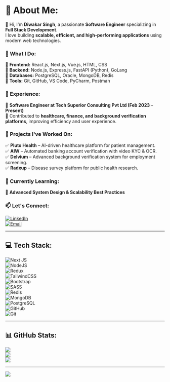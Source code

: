 # 💫 About Me:
👋 Hi, I'm **Diwakar Singh**, a passionate **Software Engineer** specializing in **Full Stack Development**.  
I love building **scalable, efficient, and high-performing applications** using modern web technologies.  

### 🚀 What I Do:
🔹 **Frontend:** React.js, Next.js, Vue.js, HTML, CSS  
🔹 **Backend:** Node.js, Express.js, FastAPI (Python), GoLang  
🔹 **Databases:** PostgreSQL, Oracle, MongoDB, Redis  
🔹 **Tools:** Git, GitHub, VS Code, PyCharm, Postman  

### 💼 Experience:
🔸 **Software Engineer at Tech Superior Consulting Pvt Ltd (Feb 2023 – Present)**  
🔸 Contributed to **healthcare, finance, and background verification platforms**, improving efficiency and user experience.  

### 🎯 Projects I've Worked On:
✅ **Pluto Health** – AI-driven healthcare platform for patient management.  
✅ **AIW** – Automated banking account verification with video KYC & OCR.  
✅ **Delvium** – Advanced background verification system for employment screening.  
✅ **Radxup** – Disease survey platform for public health research.  

### 🌱 Currently Learning:
🔹 **Advanced System Design & Scalability Best Practices**  

### 📫 Let's Connect:
[![LinkedIn](https://img.shields.io/badge/LinkedIn-%230077B5.svg?logo=linkedin&logoColor=white)](https://www.linkedin.com/in/diwakarsingh0882/)  
[![Email](https://img.shields.io/badge/Email-D14836?logo=gmail&logoColor=white)](mailto:singhdiwakar0882@gmail.com)  

---

## 💻 Tech Stack:
![Next JS](https://img.shields.io/badge/Next-black?style=for-the-badge&logo=next.js&logoColor=white)  
![NodeJS](https://img.shields.io/badge/node.js-6DA55F?style=for-the-badge&logo=node.js&logoColor=white)  
![Redux](https://img.shields.io/badge/redux-%23593d88.svg?style=for-the-badge&logo=redux&logoColor=white)  
![TailwindCSS](https://img.shields.io/badge/tailwindcss-%2338B2AC.svg?style=for-the-badge&logo=tailwind-css&logoColor=white)  
![Bootstrap](https://img.shields.io/badge/bootstrap-%238511FA.svg?style=for-the-badge&logo=bootstrap&logoColor=white)  
![SASS](https://img.shields.io/badge/SASS-hotpink.svg?style=for-the-badge&logo=SASS&logoColor=white)  
![Redis](https://img.shields.io/badge/redis-%23DD0031.svg?style=for-the-badge&logo=redis&logoColor=white)  
![MongoDB](https://img.shields.io/badge/MongoDB-%234ea94b.svg?style=for-the-badge&logo=mongodb&logoColor=white)  
![PostgreSQL](https://img.shields.io/badge/PostgreSQL-%23316192.svg?style=for-the-badge&logo=postgresql&logoColor=white)  
![GitHub](https://img.shields.io/badge/github-%23121011.svg?style=for-the-badge&logo=github&logoColor=white)  
![Git](https://img.shields.io/badge/git-%23F05033.svg?style=for-the-badge&logo=git&logoColor=white)  

---

## 📊 GitHub Stats:
![](https://github-readme-stats.vercel.app/api?username=singhdiwakar906&theme=aura&hide_border=false&include_all_commits=false&count_private=false)  
![](https://nirzak-streak-stats.vercel.app/?user=singhdiwakar906&theme=aura&hide_border=false)  
![](https://github-readme-stats.vercel.app/api/top-langs/?username=singhdiwakar906&theme=aura&hide_border=false&include_all_commits=false&count_private=false&layout=compact)  

---

[![](https://visitcount.itsvg.in/api?id=singhdiwakar906&icon=0&color=0)](https://visitcount.itsvg.in)  

<!-- Proudly created with GPRM ( https://gprm.itsvg.in ) -->
